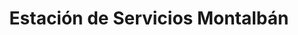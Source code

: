 ---
title: "Estación de Servicios Montalbán"
url: /caracas/estacion-de-servicios-montalban/
shop: comodidad
---